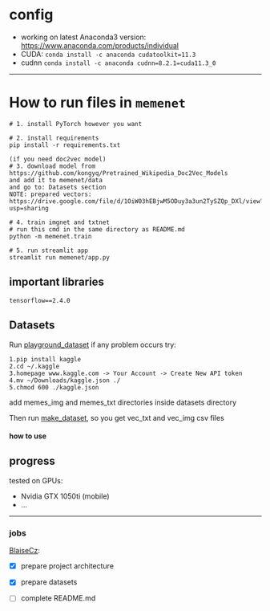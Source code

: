 # config

- working on latest Anaconda3 version: https://www.anaconda.com/products/individual
- CUDA: `conda install -c anaconda cudatoolkit=11.3`
- cudnn `conda install -c anaconda cudnn=8.2.1=cuda11.3_0`
---

# How to run files in `memenet`

```
# 1. install PyTorch however you want

# 2. install requirements
pip install -r requirements.txt

(if you need doc2vec model)
# 3. download model from https://github.com/kongyq/Pretrained_Wikipedia_Doc2Vec_Models 
and add it to memenet/data 
and go to: Datasets section
NOTE: prepared vectors: https://drive.google.com/file/d/1OiW03hEBjwM5ODuy3a3un2TySZQp_DXl/view?usp=sharing

# 4. train imgnet and txtnet
# run this cmd in the same directory as README.md
python -m memenet.train

# 5. run streamlit app
streamlit run memenet/app.py
```
## important libraries

`tensorflow==2.4.0`
<a name="custom_anchor_name"></a>
## Datasets
Run [playground_dataset](ai/playground_datasets.py) if any problem occurs try:
```
1.pip install kaggle
2.cd ~/.kaggle
3.homepage www.kaggle.com -> Your Account -> Create New API token
4.mv ~/Downloads/kaggle.json ./
5.chmod 600 ./kaggle.json 
```

add memes_img and memes_txt directories inside datasets directory

Then run [make_dataset](memenet/make_dataset.py), so you get vec_txt and vec_img csv files

#### how to use

## progress
tested on GPUs:

- Nvidia GTX 1050ti (mobile)
- ...

---

### jobs

[BlaiseCz](https://github.com/BlaiseCz):
- [x] prepare project architecture
- [x] prepare datasets
- [ ] complete README.md




